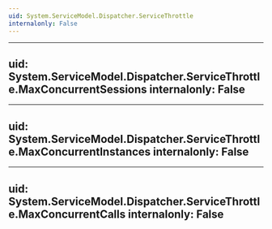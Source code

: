 ```yaml
---
uid: System.ServiceModel.Dispatcher.ServiceThrottle
internalonly: False
---
```


---
uid: System.ServiceModel.Dispatcher.ServiceThrottle.MaxConcurrentSessions
internalonly: False
---

---
uid: System.ServiceModel.Dispatcher.ServiceThrottle.MaxConcurrentInstances
internalonly: False
---

---
uid: System.ServiceModel.Dispatcher.ServiceThrottle.MaxConcurrentCalls
internalonly: False
---
